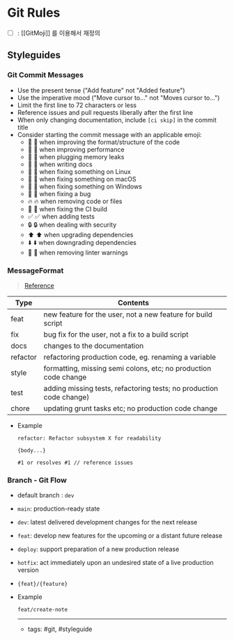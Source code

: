 
# Git Rules
 - [ ] : [[GitMoji]] 를 이용해서 재정의
  
## Styleguides

### Git Commit Messages
* Use the present tense ("Add feature" not "Added feature")
* Use the imperative mood ("Move cursor to..." not "Moves cursor to...")
* Limit the first line to 72 characters or less
* Reference issues and pull requests liberally after the first line
* When only changing documentation, include `[ci skip]` in the commit title
* Consider starting the commit message with an applicable emoji:
	*    🎨 :art: when improving the format/structure of the code
	*    🐎 :racehorse: when improving performance
	*    🚱 :non-potable_water: when plugging memory leaks
	*    📝 :memo: when writing docs
	*    🐧 :penguin: when fixing something on Linux
	*    🍎 :apple: when fixing something on macOS
	*    🏁 :checkered_flag: when fixing something on Windows
	*    🐛 :bug: when fixing a bug
	*    🔥 :fire: when removing code or files
	*    💚 :green_heart: when fixing the CI build
	*    ✅ :white_check_mark: when adding tests
	*    🔒 :lock: when dealing with security
	*    ⬆️ :arrow_up: when upgrading dependencies
	*    ⬇️ :arrow_down: when downgrading dependencies
	*    👕 :shirt: when removing linter warnings


### MessageFormat
>  [Reference](http://karma-runner.github.io/1.0/dev/git-commit-msg.html)

| Type | Contents |
|--|--|
|feat| new feature for the user, not a new feature for build script
|fix| bug fix for the user, not a fix to a build script
|docs| changes to the documentation
|refactor| refactoring production code, eg. renaming a variable
|style| formatting, missing semi colons, etc; no production code change
|test| adding missing tests, refactoring tests; no production code change)
|chore| updating grunt tasks etc; no production code change

- Example

    ```
    refactor: Refactor subsystem X for readability 

    {body...}

    #1 or resolves #1 // reference issues
    ```

### Branch - Git Flow
- default branch : `dev`
- `main`: production-ready state
- `dev`: latest delivered development changes for the next release
- `feat`: develop new features for the upcoming or a distant future release
- `deploy`: support preparation of a new production release
- `hotfix`: act immediately upon an undesired state of a live production version
- `{feat}/{feature}`
- Example

    ```
    feat/create-note
    ```
	
	----
	- tags: #git, #styleguide
